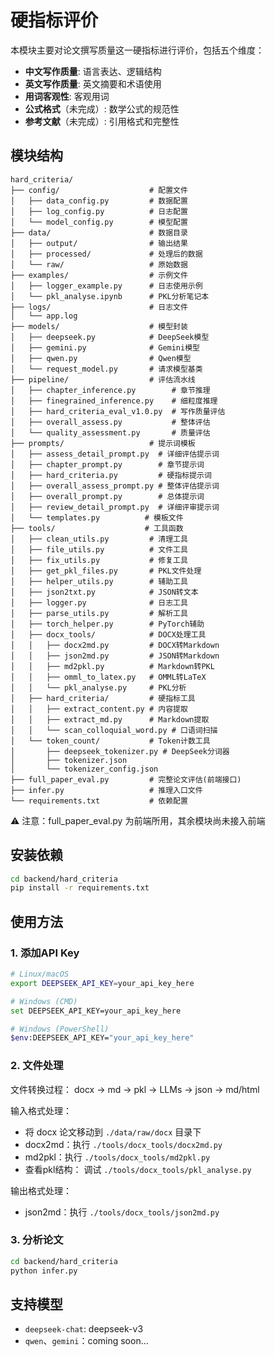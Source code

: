 # 硬指标评价

本模块主要对论文撰写质量这一硬指标进行评价，包括五个维度：
- **中文写作质量**: 语言表达、逻辑结构
- **英文写作质量**: 英文摘要和术语使用
- **用词客观性**: 客观用词
- **公式格式**（未完成）: 数学公式的规范性
- **参考文献**（未完成）: 引用格式和完整性

## 模块结构

```
hard_criteria/
├── config/                    # 配置文件
│   ├── data_config.py         # 数据配置
│   ├── log_config.py          # 日志配置
│   └── model_config.py        # 模型配置
├── data/                      # 数据目录
│   ├── output/                # 输出结果
│   ├── processed/             # 处理后的数据
│   └── raw/                   # 原始数据
├── examples/                  # 示例文件
│   ├── logger_example.py      # 日志使用示例
│   └── pkl_analyse.ipynb      # PKL分析笔记本
├── logs/                      # 日志文件
│   └── app.log
├── models/                    # 模型封装
│   ├── deepseek.py            # DeepSeek模型
│   ├── gemini.py              # Gemini模型
│   ├── qwen.py                # Qwen模型
│   └── request_model.py       # 请求模型基类
├── pipeline/                  # 评估流水线
│   ├── chapter_inference.py        # 章节推理
│   ├── finegrained_inference.py    # 细粒度推理
│   ├── hard_criteria_eval_v1.0.py  # 写作质量评估
│   ├── overall_assess.py           # 整体评估
│   └── quality_assessment.py       # 质量评估
├── prompts/                   # 提示词模板
│   ├── assess_detail_prompt.py  # 详细评估提示词
│   ├── chapter_prompt.py        # 章节提示词
│   ├── hard_criteria.py         # 硬指标提示词
│   ├── overall_assess_prompt.py # 整体评估提示词
│   ├── overall_prompt.py        # 总体提示词
│   ├── review_detail_prompt.py  # 详细评审提示词
│   └── templates.py          # 模板文件
├── tools/                    # 工具函数
│   ├── clean_utils.py         # 清理工具
│   ├── file_utils.py          # 文件工具
│   ├── fix_utils.py           # 修复工具
│   ├── get_pkl_files.py       # PKL文件处理
│   ├── helper_utils.py        # 辅助工具
│   ├── json2txt.py            # JSON转文本
│   ├── logger.py              # 日志工具
│   ├── parse_utils.py         # 解析工具
│   ├── torch_helper.py        # PyTorch辅助
│   ├── docx_tools/            # DOCX处理工具
│   │   ├── docx2md.py         # DOCX转Markdown
│   │   ├── json2md.py         # JSON转Markdown
│   │   ├── md2pkl.py          # Markdown转PKL
│   │   ├── omml_to_latex.py   # OMML转LaTeX
│   │   └── pkl_analyse.py     # PKL分析
│   ├── hard_criteria/         # 硬指标工具
│   │   ├── extract_content.py # 内容提取
│   │   ├── extract_md.py      # Markdown提取
│   │   └── scan_colloquial_word.py # 口语词扫描
│   └── token_count/           # Token计数工具
│       ├── deepseek_tokenizer.py # DeepSeek分词器
│       ├── tokenizer.json
│       └── tokenizer_config.json
├── full_paper_eval.py         # 完整论文评估(前端接口)
├── infer.py                   # 推理入口文件
└── requirements.txt           # 依赖配置
```

⚠️ 注意：full_paper_eval.py 为前端所用，其余模块尚未接入前端

## 安装依赖
```bash
cd backend/hard_criteria
pip install -r requirements.txt
```


## 使用方法

### 1. 添加API Key
```bash
# Linux/macOS
export DEEPSEEK_API_KEY=your_api_key_here

# Windows (CMD)
set DEEPSEEK_API_KEY=your_api_key_here

# Windows (PowerShell)
$env:DEEPSEEK_API_KEY="your_api_key_here"
```


### 2. 文件处理
文件转换过程：
docx -> md -> pkl -> LLMs -> json -> md/html

输入格式处理：
- 将 docx 论文移动到 `./data/raw/docx` 目录下
- docx2md：执行 `./tools/docx_tools/docx2md.py`
- md2pkl：执行 `./tools/docx_tools/md2pkl.py`
- 查看pkl结构： 调试 `./tools/docx_tools/pkl_analyse.py` 
  
输出格式处理：
- json2md：执行 `./tools/docx_tools/json2md.py`


### 3. 分析论文

```bash
cd backend/hard_criteria
python infer.py
```


## 支持模型

- `deepseek-chat`: deepseek-v3
- `qwen`、`gemini`：coming soon...